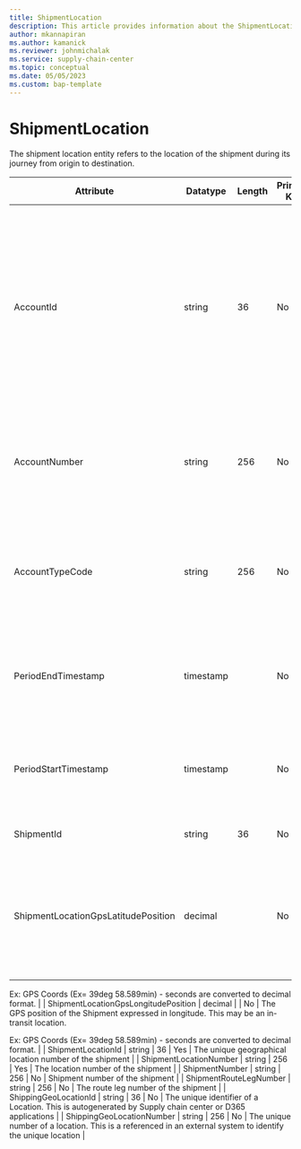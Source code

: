 ```yaml
---
title: ShipmentLocation
description: This article provides information about the ShipmentLocation entity.
author: mkannapiran
ms.author: kamanick
ms.reviewer: johnmichalak
ms.service: supply-chain-center
ms.topic: conceptual
ms.date: 05/05/2023
ms.custom: bap-template
---
```


# **ShipmentLocation**

The shipment location entity refers to the location of the shipment during its journey from origin to destination.


|	Attribute	|	Datatype	|	Length	|	Primary Key	|	Description	|
|---------------|--------|------|----------|-----------|
|	AccountId	|	string	|	36	|	No	|	A unique identifier of an account. The account could be a customer or vendor etc. AccountId is an auto generated Id by Microsoft D365 or Supply chain center. 	|
|	AccountNumber	|	string	|	256	|	No	|	Number or code for the account to quickly search and identify the account in system views.	|
|	AccountTypeCode	|	string	|	256	|	No	|	Account type code indicates the type of account. An account could be Vendor, Customer etc.	|
|	PeriodEndTimestamp	|	timestamp	|		|	No	|	The period end timestamp that the shipment was at the shipping location.	|
|	PeriodStartTimestamp	|	timestamp	|		|	No	|	The period start timestamp that the shipment was at the shipping location.	|
|	ShipmentId	|	string	|	36	|	No	|	The unique identifier of a Shipment.	|
|	ShipmentLocationGpsLatitudePosition	|	decimal	|		|	No	|	The GPS position of the Shipment Location. expressed in latitude. This may be an in-transit location.

Ex:
GPS Coords (Ex= 39deg 58.589min) - seconds are converted to decimal format.	|
|	ShipmentLocationGpsLongitudePosition	|	decimal	|		|	No	|	The GPS position of the Shipment expressed in longitude. This may be an in-transit location.

Ex:
GPS Coords (Ex= 39deg 58.589min) - seconds are converted to decimal format.	|
|	ShipmentLocationId	|	string	|	36	|	Yes	|	The unique geographical location number of the shipment	|
|	ShipmentLocationNumber	|	string	|	256	|	Yes	|	The location number of the shipment	|
|	ShipmentNumber	|	string	|	256	|	No	|	Shipment number of the shipment	|
|	ShipmentRouteLegNumber	|	string	|	256	|	No	|	The route leg number of the shipment	|
|	ShippingGeoLocationId	|	string	|	36	|	No	|	The unique identifier of a Location. This is autogenerated by Supply chain center or D365 applications	|
|	ShippingGeoLocationNumber	|	string	|	256	|	No	|	The unique number of a location. This is a referenced in an external system to identify the unique location	|
